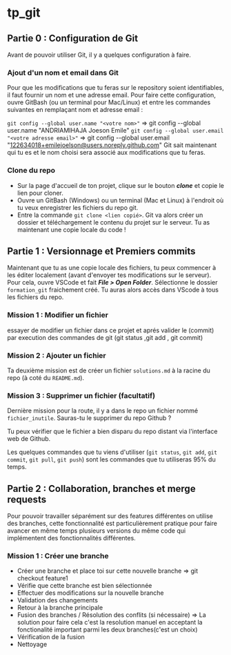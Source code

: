 # tp_git
## Partie 0 : Configuration de Git

Avant de pouvoir utiliser Git, il y a quelques configuration à faire.

### Ajout d'un nom et email dans Git

Pour que les modifications que tu feras sur le repository soient identifiables, il faut fournir un nom et une adresse email. Pour faire cette configuration, ouvre GitBash (ou un terminal pour Mac/Linux) et entre les commandes suivantes en remplaçant nom et adresse email :

`git config --global user.name "<votre nom>"`
=> git config --global user.name "ANDRIAMIHAJA Joeson Emile"
`git config --global user.email "<votre adresse email>"`
=> git config --global user.email "122634018+emilejoelson@users.noreply.github.com"
Git sait maintenant qui tu es et le nom choisi sera associé aux modifications que tu feras.

### Clone du repo

* Sur la page d'accueil de ton projet, clique sur le bouton ***clone*** et copie le lien pour cloner.
* Ouvre un GitBash (Windows) ou un terminal (Mac et Linux) à l'endroit où tu veux enregistrer les fichiers du repo git.
* Entre la commande `git clone <lien copié>`. Git va alors créer un dossier et téléchargement le contenu du projet sur le serveur. Tu as maintenant une copie locale du code !

## Partie 1 : Versionnage et Premiers commits

Maintenant que tu as une copie locale des fichiers, tu peux commencer à les éditer localement (avant d'envoyer tes modifications sur le serveur). Pour cela, ouvre VSCode et fait ***File > Open Folder***. Sélectionne le dossier `formation_git` fraichement créé. Tu auras alors accès dans VScode à tous les fichiers du repo.

### Mission 1 : Modifier un fichier

essayer de modifier un fichier dans ce projet et aprés valider le (commit) par execution des commandes de git (git status ,git add , git commit)

### Mission 2 : Ajouter un fichier

Ta deuxième mission est de créer un fichier `solutions.md` à la racine du repo (à coté du `README.md`).

### Mission 3 : Supprimer un fichier (facultatif)

Dernière mission pour la route, il y a dans le repo un fichier nommé `fichier_inutile`. Sauras-tu le supprimer du repo Github ?

Tu peux vérifier que le fichier a bien disparu du repo distant via l'interface web de Github.

Les quelques commandes que tu viens d'utiliser (`git status`, `git add`, `git commit`, `git pull`, `git push`) sont les commandes que tu utiliseras 95% du temps.

## Partie 2 : Collaboration, branches et merge requests

Pour pouvoir travailler séparément sur des features différentes on utilise des branches, cette fonctionnalité est particulièrement pratique pour faire avancer en même temps plusieurs versions du même code qui implémentent des fonctionnalités différentes.

### Mission 1 : Créer une branche

* Créer une branche et place toi sur cette nouvelle branche
 => git checkout feature1
* Vérifie que cette branche est bien sélectionnée
* Effectuer des modifications sur la nouvelle branche
* Validation des changements
* Retour à la branche principale 
* Fusion des branches / Résolution des conflits (si nécessaire) 
=> La solution pour faire cela c'est la resolution manuel en acceptant la fonctionalité important parmi les deux branches(c'est un choix)
* Vérification de la fusion
* Nettoyage
